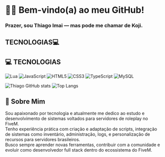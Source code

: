 # 👨‍💻 Bem-vindo(a) ao meu GitHub!
### Prazer, sou Thiago Imai — mas pode me chamar de **Koji**. 

## TECNOLOGIAS💻


## 💻 TECNOLOGIAS

![Lua](https://img.shields.io/badge/Lua-2C2D72?style=for-the-badge&logo=lua&logoColor=white)
![JavaScript](https://img.shields.io/badge/JavaScript-F7DF1E?style=for-the-badge&logo=javascript&logoColor=black)
![HTML5](https://img.shields.io/badge/HTML5-E34F26?style=for-the-badge&logo=html5&logoColor=white)
![CSS3](https://img.shields.io/badge/CSS3-1572B6?style=for-the-badge&logo=css3&logoColor=white)
![TypeScript](https://img.shields.io/badge/TypeScript-007ACC?style=for-the-badge&logo=typescript&logoColor=white)
![MySQL](https://img.shields.io/badge/MySQL-4479A1?style=for-the-badge&logo=mysql&logoColor=white)



![Thiago GitHub stats](https://github-readme-stats.vercel.app/api?username=thiagoimai&show_icons=true&theme=tokyonight)
![Top Langs](https://github-readme-stats.vercel.app/api/top-langs/?username=thiagoimai&layout=compact&theme=tokyonight)

## 🧠 Sobre Mim

Sou apaixonado por tecnologia e atualmente me dedico ao estudo e desenvolvimento de sistemas voltados para servidores de roleplay no FiveM.  
Tenho experiência prática com criação e adaptação de scripts, integração de sistemas como inventário, administração, logs, e personalização de recursos para servidores brasileiros.  
Busco sempre aprender novas ferramentas, contribuir com a comunidade e evoluir como desenvolvedor full stack dentro do ecossistema do FiveM.

